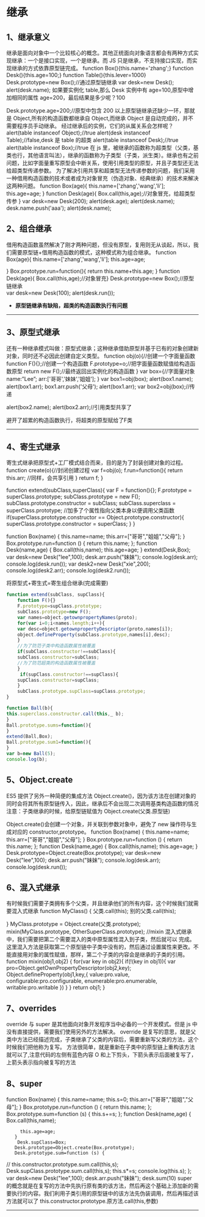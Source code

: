 # 继承

## 1、继承意义

继承是面向对象中一个比较核心的概念。其他正统面向对象语言都会有两种方式实现继承：一个是接口实现，一个是继承。而 JS 只是继承，不支持接口实现，而实现继承的方式依靠原型链完成。
function Box(){this.name='zhang';}
function Desk(){this.age=100;}
function Table(){this.lever=1000}
Desk.prototype=new Box();//通过原型链继承
var desk=new Desk();
alert(desk.name);
如果要实例化 table,那么 Desk 实例中有 age=100,原型中增加相同的属性 age=200，最后结果是多少呢？100

Desk.prototype.age=200;//原型中包含 200
以上原型链继承还缺少一环，那就是 Object,所有的构造函数都继承自 Object,而继承 Object 是自动完成的，并不需要程序员手动继承。
经过继承后的实例，它们的从属关系会怎样呢？
alert(table instanceof Object);//true
alert(desk instanceof Table);//false,desk 是 table 的超类
alert(table instanceof Desk);//true
alert(table instanceof Box);//true
在 js 里，被继承的函数称为超类型（父类，基类也行，其他语言叫法），继承的函数称为子类型（子类，派生类）。继承也有之前问题，比如字面量重写原型会中断关系，使用引用类型的原型，并且子类型还无法给超类型传递参数。
为了解决引用共享和超类型无法传递参数的问题，我们采用一种借用构造函数的技术或者成为对象冒充（伪造对象、经典继承）的技术来解决这两种问题。
function Box(age){
this.name=['zhang','wang','li']; this.age=age;
}
function Desk(age){
Box.call(this,age);//对象冒充，给超类型传参
}
var desk=new Desk(200); alert(desk.age); alert(desk.name); desk.name.push('aaa'); alert(desk.name);

## 2、组合继承

借用构造函数虽然解决了刚才两种问题，但没有原型，复用则无从谈起，所以，我们需要原型链+借用构造函数的模式，这种模式称为组合继承。
function Box(age){
this.name=['zhang','wang','li'];
this.age=age;

}
Box.prototype.run=function(){ return this.name+this.age; }
function Desk(age){ Box.call(this,age);//对象冒充}
Desk.prototype=new Box();//原型链继承  
var desk=new Desk(100); alert(desk.run());

- **原型链继承有缺陷，超类的构造函数执行有问题**

---

## 3、原型式继承

还有一种继承模式叫做：原型式继承；这种继承借助原型并基于已有的对象创建新对象，同时还不必因此创建自定义类型。
function obj(o){//创建一个字面量函数
function F(){};//创建一个构造函数
F.prototype=o;//把字面量函数赋值给构造函数原型
return new F();//最终返回出实例化的构造函数
}
var box={//字面量对象
name:”Lee”; arr:['哥哥','妹妹','姐姐'];
}
var box1=obj(box); alert(box1.name);
alert(box1.arr); box1.arr.push('父母'); alert(box1.arr);
var box2=obj(box);//传递

alert(box2.name); alert(box2.arr);//引用类型共享了

避开了超累的构造函数执行，将超类的原型赋给了F类

---

## 4、寄生式继承

寄生式继承把原型式+工厂模式结合而来，目的是为了封装创建对象的过程。
function create(o){//封闭创建过程
var f=obj(o);
f.run=function(){
return this.arr; //同样，会共享引用
}
return f;
}

function extend(subClass,superClass){
var F = function(){};
F.prototype = superClass.prototype;
subClass.prototype = new F();
subClass.prototype.constructor = subClass;
subClass.superclass = superClass.prototype; //加多了个属性指向父类本身以便调用父类函数
if(superClass.prototype.constructor == Object.prototype.constructor){
superClass.prototype.constructor = superClass;
}
}

function Box(name) {
this.name=name;
this.arr=["哥哥","姐姐","父母"];
}
Box.prototype.run=function () {
return this.name;
};
function Desk(name,age) {
Box.call(this,name);
this.age=age;
}
extend(Desk,Box);
var desk=new Desk("lee",100);
desk.arr.push("妹妹");
console.log(desk.arr);
console.log(desk.run());
var desk2=new Desk("xie",200);
console.log(desk2.arr);
console.log(desk2.run());

将原型式+寄生式=寄生组合继承(完成需要)

```js
function extend(subClass, supClass){
    function F(){}
    F.prototype=supClass.prototype;
    subClass.prototype=new F();
    var names=object.getownpropertyNames(proto);
    for(var i=0;i<names.length;i++){
    var desc=object.getownpropertyDescriptor(proto,names[i]);
    object.defineProperty(subClass.prototype,names[i],desc);
    }
    //为了防范子类中构造函数属性被覆盖
    if(subClass.constructor!==subClass){
    subClass.constructor=subClass;
    //为了防范超类的构造函数属性被覆盖
    }
     if(supClass.constructor!==supClass){
    supClass.constructor=supClass;
    }
    subClass.prototype.supClass=supClass.prototype;
}

function Ball(b){
this.superclass.constructor.call(this,_ b);
}
Ball.prototype.sums=function(){
}
extend(Ball,Box);
Ball.prototype.sum1=function(){
}
var b=new Ball(5);
console.log(b);


```

## 5、Object.create

ES5 提供了另外一种简便的集成方法 Object.create()，因为该方法在创建对象的同时会将其所有原型链传入，因此，继承后不会出现二次调用基类构造函数的情况
注意：子类继承的时候，给原型链赋值为 Object.create(父类.原型链)

Object.create()会创建一个对象，并关联到参数对象中，避免了 new 操作符与生成对应的 constructor,prototype。
function Box(name) {
this.name=name;
this.arr=["哥哥","姐姐","父母"];
}
Box.prototype.run=function () {
return this.name;
};
function Desk(name,age) {
Box.call(this,name);
this.age=age;
}
Desk.prototype=Object.create(Box.prototype);
var desk=new Desk("lee",100);
desk.arr.push("妹妹");
console.log(desk.arr);
console.log(desk.run());

## 6、混入式继承

有时候我们需要子类拥有多个父类，并且继承他们的所有内容，这个时候我们就需要混入式继承
function MyClass() {
父类.call(this);
别的父类.call(this);

}
MyClass.prototype = Object.create(父类.prototype);
mixin(MyClass.prototype, OtherSuperClass.prototype); //mixin
混入式继承中，我们需要把第二个需要混入的类中原型属性混入到子类，然后就可以
完成。这里混入方法是获取第二个原型链中子类中没有的，然后通过设置属性来更改。不能直接用对象的属性赋值，那样，第二个子类的内容会是继承的子类的引用。
function mixin(obj1,obj2) {
for(var key in obj2){
if(!(key in obj1)){
var pro=Object.getOwnPropertyDescriptor(obj2,key);
Object.defineProperty(obj1,key,{
value:pro.value,
configurable:pro.configurable,
enumerable:pro.enumerable,
writable:pro.writable
})
}
}
return obj1;
}

## 7、overrides

override 与 super 是其他面向对象开发程序当中必备的一个开发模式。但是 js 中没有直接提供，需要我们使用另外的方法解决。
override 是复写的意思，就是父类中方法已经描述完成，子类继承了父类的内容后，需要重新写父类的方法，这个时候我们把他称为复写。
方法很简单，就是重新在子类中的原型链上重构该方法就可以了,注意代码的左侧有蓝色内容 O 和上下剪头，下箭头表示后面被复写了，上箭头表示指向被复写的方法

## 8、super

function Box(name) {
this.name=name;
this.s=0;
this.arr=["哥哥","姐姐","父母"];
}
Box.prototype.run=function () {
return this.name;
};
Box.prototype.sum=function (s) {
this.s+=s;
};
function Desk(name,age) {
Box.call(this,name);

         this.age=age;
       }
        Desk.supClass=Box;
       Desk.prototype=Object.create(Box.prototype);
       Desk.prototype.sum=function (s) {

// this.constructor.prototype.sum.call(this,s);
Desk.supClass.prototype.sum.call(this,s);
this.s\*=s;
console.log(this.s);
};
var desk=new Desk("lee",100);
desk.arr.push("妹妹");
desk.sum(10)
super 的概念就是在复写的方法中先执行原有类的该方法，然后再这个基础上添加新的需要执行的内容。我们利用子类引用的原型链中的该方法先伪装调用，然后再描述该方法就可以了 this.constructor.prototype.原方法.call(this,参数)

---

